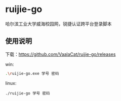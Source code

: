 # ruijie-go
哈尔滨工业大学威海校园网，锐捷认证跨平台登录脚本

## 使用说明

下载：https://github.com/VaalaCat/ruijie-go/releases

win:
```bash
.\ruijie-go.exe 学号 密码
```

linux:
```
./ruijie-go 学号 密码
```
